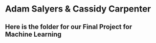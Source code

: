 # Adam Salyers & Cassidy Carpenter
## Here is the folder for our Final Project for Machine Learning
